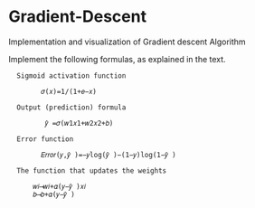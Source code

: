 # Gradient-Descent


Implementation and visualization of Gradient descent Algorithm


Implement the following formulas, as explained in the text.

      Sigmoid activation function
      
            𝜎(𝑥)=1/(1+𝑒−𝑥)
 
      Output (prediction) formula
      
             𝑦̂ =𝜎(𝑤1𝑥1+𝑤2𝑥2+𝑏)
 
      Error function
      
            𝐸𝑟𝑟𝑜𝑟(𝑦,𝑦̂ )=−𝑦log(𝑦̂ )−(1−𝑦)log(1−𝑦̂ )
 
      The function that updates the weights
      
          𝑤𝑖⟶𝑤𝑖+𝛼(𝑦−𝑦̂ )𝑥𝑖
          𝑏⟶𝑏+𝛼(𝑦−𝑦̂ )
